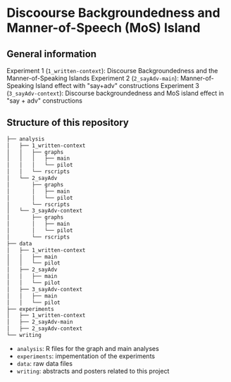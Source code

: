 # Discoourse Backgroundedness and Manner-of-Speech (MoS) Island

## General information
Experiment 1 (`1_written-context`): Discourse Backgroundedness and the Manner-of-Speaking Islands
Experiment 2 (`2_sayAdv-main`): Manner-of-Speaking Island effect with "say+adv" constructions
Experiment 3 (`3_sayAdv-context`): Discourse backgroundedness and MoS island effect in "say + adv" constructions

## Structure of this repository
```bash
├── analysis
│   ├── 1_written-context
│   │   ├── graphs
│   │   │   ├── main
│   │   │   └── pilot
│   │   └── rscripts
│   └── 2_sayAdv
│       ├── graphs
│       │   ├── main
│       │   └── pilot
│       └── rscripts
│   └── 3_sayAdv-context
│       ├── graphs
│       │   ├── main
│       │   └── pilot
│       └── rscripts
├── data
│   ├── 1_written-context
│   │   ├── main
│   │   └── pilot
│   ├── 2_sayAdv
│   │   ├── main
│   │   └── pilot
│   ├── 3_sayAdv-context
│   │   ├── main
│   │   └── pilot
├── experiments
│   ├── 1_written-context
│   ├── 2_sayAdv-main
│   ├── 2_sayAdv-context
└── writing
```

- `analysis`: R files for the graph and main analyses
- `experiments`: impementation of the experiments
- `data`: raw data files
- `writing`: abstracts and posters related to this project